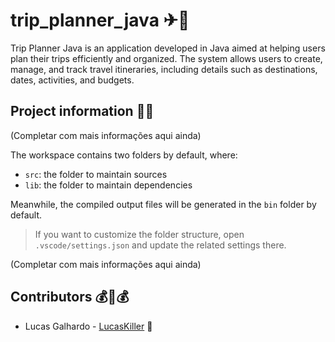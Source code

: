 # trip_planner_java ✈🧳

Trip Planner Java is an application developed in Java aimed at helping users plan their trips efficiently and organized. The system allows users to create, manage, and track travel itineraries, including details such as destinations, dates, activities, and budgets.

## Project information 👨‍💻

(Completar com mais informações aqui ainda)

The workspace contains two folders by default, where:

- `src`: the folder to maintain sources
- `lib`: the folder to maintain dependencies

Meanwhile, the compiled output files will be generated in the `bin` folder by default.

> If you want to customize the folder structure, open `.vscode/settings.json` and update the related settings there.

(Completar com mais informações aqui ainda)

## Contributors 💰🤝💰

- Lucas Galhardo - [LucasKiller](https://github.com/LucasKiller) 🔪